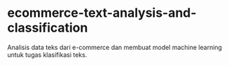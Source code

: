 # ecommerce-text-analysis-and-classification
Analisis data teks dari e-commerce dan membuat model machine learning untuk tugas klasifikasi teks.
